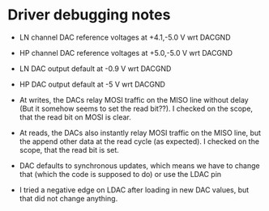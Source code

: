 # Driver debugging notes

- LN channel DAC reference voltages at +4.1,-5.0 V wrt DACGND
- HP channel DAC reference voltages at +5.0,-5.0 V wrt DACGND
- LN DAC output default at -0.9 V wrt DACGND
- HP DAC output default at -5 V wrt DACGND

- At writes, the DACs relay MOSI traffic on the MISO line without delay (But it somehow seems to set the read bit??). I checked on the scope, that the read bit on MOSI is clear.
- At reads, the DACs also instantly relay MOSI traffic on the MISO line, but the append other data at the read cycle (as expected). I checked on the scope, that the read bit is set.

- DAC defaults to synchronous updates, which means we have to change that (which the code is supposed to do) or use the LDAC pin 
- I tried a negative edge on LDAC after loading in new DAC values, but that did not change anything. 
